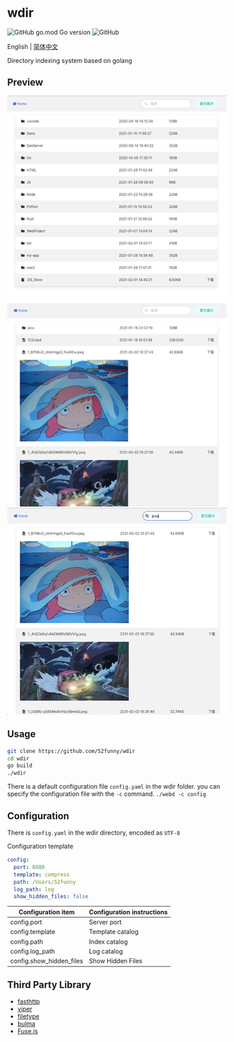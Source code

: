 # wdir

![GitHub go.mod Go version](https://img.shields.io/github/go-mod/go-version/52funny/wdir)
![GitHub](https://img.shields.io/github/license/52funny/wdir)

English | [简体中文](https://github.com/52funny/wdir/blob/master/README_zhCN.md)

Directory indexing system based on golang

## Preview

![1](https://raw.githubusercontent.com/52funny/wdir/master/pics/1.png)
![2](https://raw.githubusercontent.com/52funny/wdir/master/pics/2.png)
![3](https://raw.githubusercontent.com/52funny/wdir/master/pics/3.png)

## Usage

```sh
git clone https://github.com/52funny/wdir
cd wdir
go build
./wdir
```

There is a default configuration file `config.yaml` in the wdir folder. you can specify the configuration file with the `-c` command.
`./webd -c config`

## Configuration

There is `config.yaml` in the wdir directory, encoded as `UTF-8`

Configuration template

```yaml
config:
  port: 8080
  template: compress
  path: /Users/52funny
  log_path: log
  show_hidden_files: false
```

| Configuration item       | Configuration instructions |
| ------------------------ | -------------------------- |
| config.port              | Server port                |
| config.template          | Template catalog           |
| config.path              | Index catalog              |
| config.log_path          | Log catalog                |
| config.show_hidden_files | Show Hidden Files          |

## Third Party Library

- [fasthttp](https://github.com/valyala/fasthttp)
- [viper](https://github.com/spf13/viper)
- [filetype](https://github.com/h2non/filetype)
- [bulma](https://github.com/jgthms/bulma)
- [Fuse.js](https://github.com/krisk/Fuse)
